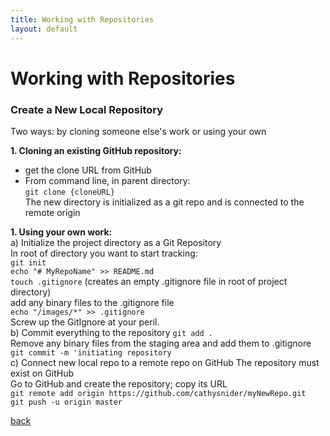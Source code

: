```yaml
---
title: Working with Repositories
layout: default
---
```


# Working with Repositories

### Create a New Local Repository

Two ways: by cloning someone else's work or using your own

__1. Cloning an existing GitHub repository:__ <br />
  * get the clone URL from GitHub <br />
  * From command line, in parent directory: <br />
    `git clone {cloneURL}` <br />
    The new directory is initialized as a git repo and is connected to the remote origin <br />

__1. Using your own work:__ <br />
    a) Initialize the project directory as a Git Repository <br />
In root of directory you want to start tracking: <br />
`git init` <br />
`echo "# MyRepoName" >> README.md` <br />
`touch .gitignore` (creates an empty .gitignore file in root of project directory) <br />
add any binary files to the .gitignore file <br />
`echo "/images/*" >> .gitignore` <br />
Screw up the GitIgnore at your peril. <br />
    b) Commit everything to the repository
`git add .` <br />
Remove any binary files from the staging area and add them to .gitignore <br />
`git commit -m 'initiating repository` <br />
    c) Connect new local repo to a remote repo on GitHub
The repository must exist on GitHub <br />
Go to GitHub and create the repository; copy its URL <br />
`git remote add origin https://github.com/cathysnider/myNewRepo.git` <br />
`git push -u origin master` <br />

[back](./)
